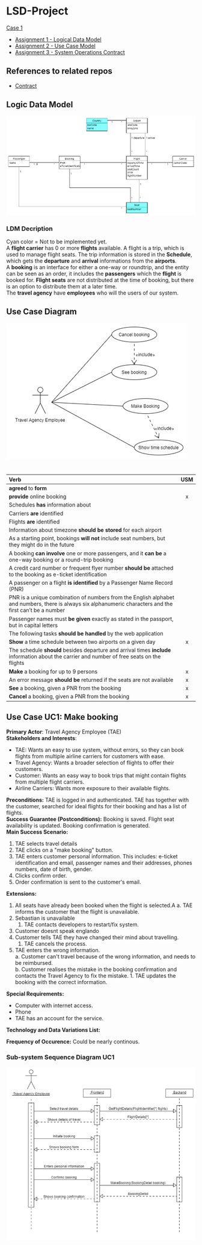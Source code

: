 # LSD-Project

[Case 1](https://datsoftlyngby.github.io/soft2020fall/resources/e12f05a6-case-1.pdf)

-   [Assignment 1 - Logical Data Model](https://datsoftlyngby.github.io/soft2020fall/resources/535325c7-01-logical-data-model.pdf)
-   [Assignment 2 - Use Case Model](https://datsoftlyngby.github.io/soft2020fall/resources/a9edbcd7-02-use-case-model.pdf)
-   [Assignment 3 - System Operations Contract](https://datsoftlyngby.github.io/soft2020fall/resources/a3cead66-03-system-operations-contract.pdf)

## References to related repos

- [Contract](https://github.com/CBASoftwareDevolopment2020/LSD-Contract)

## Logic Data Model

![Logic Data Model](./uml/images/LDM.png)

### LDM Decription

Cyan color = Not to be implemented yet.  
A **flight carrier** has 0 or more **flights** available. A flight is a trip, which is used to manage flight seats. The trip information is stored in the **Schedule**, which gets the **departure** and **arrival** informations from the **airports**.  
A **booking** is an interface for either a one-way or roundtrip, and the entity can be seen as an order, it includes the **passengers** which the **flight** is booked for.
**Flight seats** are not distributed at the time of booking, but there is an option to distribute them at a later time.  
The **travel agency** have **employees** who will the users of our system.

## Use Case Diagram

![Use Case Diagram](./uml/images/use_case_diagram.png)

#

| Verb                                                                                                                                                      | USM |
| :-------------------------------------------------------------------------------------------------------------------------------------------------------- | :-: |
| **agreed** to **form**                                                                                                                                    |     |
| **provide** online booking                                                                                                                                |  x  |
| Schedules **has** information about                                                                                                                       |     |
| Carriers **are** identified                                                                                                                               |     |
| Flights **are** identified                                                                                                                                |     |
| Information about timezone **should be stored** for each airport                                                                                          |     |
| As a starting point, bookings **will not** include seat numbers, but they might do in the future                                                          |     |
| A booking **can involve** one or more passengers, and it **can be** a one-way booking or a round-trip booking                                             |     |
| A credit card number or frequent flyer number **should be** attached to the booking as e-ticket identification                                            |     |
| A passenger on a flight **is identified** by a Passenger Name Record (PNR)                                                                                |     |
| PNR is a unique combination of numbers from the English alphabet and numbers, there is always six alphanumeric characters and the first can’t be a number |     |
| Passenger names must **be given** exactly as stated in the passport, but in capital letters                                                               |     |
| The following tasks **should be handled** by the web application                                                                                          |     |
| **Show** a time schedule between two airports on a given day                                                                                              |  x  |
| The schedule **should** besides departure and arrival times **include** information about the carrier and number of free seats on the flights             |     |
| **Make** a booking for up to 9 persons                                                                                                                    |  x  |
| An error message **should be** returned if the seats are not available                                                                                    |  x  |
| **See** a booking, given a PNR from the booking                                                                                                           |  x  |
| **Cancel** a booking, given a PNR from the booking                                                                                                        |  x  |

## Use Case UC1: Make booking

**Primary Actor**: Travel Agency Employee (TAE)  
**Stakeholders and Interests**:

-   TAE: Wants an easy to use system, without errors, so they can book flights from multiple airline carriers for customers with ease.
-   Travel Agency: Wants a broader selection of flights to offer their customers.
-   Customer: Wants an easy way to book trips that might contain flights from multiple flight carriers.
-   Airline Carriers: Wants more exposure to their available flights.

**Preconditions:** TAE is logged in and authenticated. TAE has together with the customer, searched for ideal flights for their booking and has a list of flights.  
**Success Guarantee (Postconditions):** Booking is saved. Flight seat availability is updated. Booking confirmation is generated.  
**Main Success Scenario:**

1. TAE selects travel details
2. TAE clicks on a "make booking" button.
3. TAE enters customer personal information. This includes: e-ticket identification and email, passenger names and their addresses, phones numbers, date of birth, gender.
4. Clicks confirm order.
5. Order confirmation is sent to the customer's email.

**Extensions:**

1. All seats have already been booked when the flight is selected.A
   a. TAE informs the customer that the flight is unavailable.
2. Sebastian is unavailable
    1. TAE contacts developers to restart/fix system.
3. Customer doesnt speak englando
4. Customer tells TAE they have changed their mind about travelling.
    1. TAE cancels the process.
5. TAE enters the wrong information.  
   a. Customer can't travel because of the wrong information, and needs to be reimbursed.  
   b. Customer realises the mistake in the booking confirmation and contacts the Travel Agency to fix the mistake. 1. TAE updates the booking with the correct information.

**Special Requirements:**

-   Computer with internet access.
-   Phone
-   TAE has an account for the service.

**Technology and Data Variations List:**

**Frequency of Occurence:** Could be nearly continous.

### Sub-system Sequence Diagram UC1

![](./uml/images/SSSD_booking.png)
